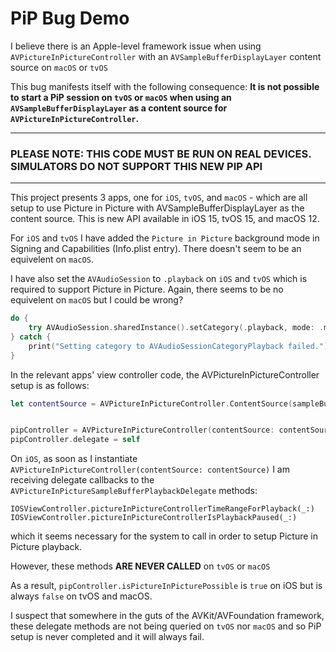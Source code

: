 
# PiP Bug Demo

I believe there is an Apple-level framework issue when using `AVPictureInPictureController` with an `AVSampleBufferDisplayLayer` content source on `macOS` or `tvOS`

This bug manifests itself with the following consequence: **It is not possible to start a PiP session on `tvOS` or `macOS` when using an `AVSampleBufferDisplayLayer` as a content source for `AVPictureInPictureController`.**

---

### PLEASE NOTE: THIS CODE MUST BE RUN ON REAL DEVICES. SIMULATORS DO NOT SUPPORT THIS NEW PIP API

---

This project presents 3 apps, one for `iOS`, `tvOS`, and `macOS` - which are all setup to use Picture in Picture with AVSampleBufferDisplayLayer as the content source. This is new API available in iOS 15, tvOS 15, and macOS 12.

For `iOS` and `tvOS` I have added the `Picture in Picture` background mode in Signing and Capabilities (Info.plist entry). There doesn't seem to be an equivelent on `macOS`.


I have also set the `AVAudioSession` to `.playback` on `iOS` and `tvOS` which is required to support Picture in Picture. Again, there seems to be no equivelent on `macOS` but I could be wrong?


```swift
do {
    try AVAudioSession.sharedInstance().setCategory(.playback, mode: .moviePlayback)
} catch {
    print("Setting category to AVAudioSessionCategoryPlayback failed.")
}
```

In the relevant apps' view controller code, the AVPictureInPictureController setup is as follows:

```swift
let contentSource = AVPictureInPictureController.ContentSource(sampleBufferDisplayLayer: videoProvider.bufferDisplayLayer, playbackDelegate: self)


pipController = AVPictureInPictureController(contentSource: contentSource)
pipController.delegate = self
```

On `iOS`, as soon as I instantiate `AVPictureInPictureController(contentSource: contentSource)` I am receiving delegate callbacks to the `AVPictureInPictureSampleBufferPlaybackDelegate` methods:

```
IOSViewController.pictureInPictureControllerTimeRangeForPlayback(_:)
IOSViewController.pictureInPictureControllerIsPlaybackPaused(_:)
```

which it seems necessary for the system to call in order to setup Picture in Picture playback.

However, these methods **ARE NEVER CALLED** on `tvOS` or `macOS`

As a result, `pipController.isPictureInPicturePossible` is `true` on iOS but is always `false` on tvOS and macOS.

I suspect that somewhere in the guts of the AVKit/AVFoundation framework, these delegate methods are not being queried on `tvOS` nor `macOS` and so PiP setup is never completed and it will always fail.
